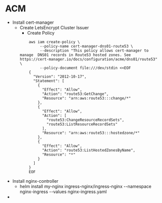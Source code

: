 # ACM


- Install cert-manager
    - Create LetsEncrypt Cluster Issuer
        - Create Policy
        ```
            aws iam create-policy \
                 --policy-name cert-manager-dns01-route53 \
                 --description "This policy allows cert-manager to manage  DNS01 records in Route53 hosted zones. See https://cert-manager.io/docs/configuration/acme/dns01/route53" \
                 --policy-document file:///dev/stdin <<EOF
            {
              "Version": "2012-10-17",
              "Statement": [
                {
                  "Effect": "Allow",
                  "Action": "route53:GetChange",
                  "Resource": "arn:aws:route53:::change/*"
                },
                {
                  "Effect": "Allow",
                  "Action": [
                    "route53:ChangeResourceRecordSets",
                    "route53:ListResourceRecordSets"
                  ],
                  "Resource": "arn:aws:route53:::hostedzone/*"
                },
                {
                  "Effect": "Allow",
                  "Action": "route53:ListHostedZonesByName",
                  "Resource": "*"
                }
              ]
            }
            EOF        
        ```
- Install nginx-controller
    -   helm install my-nginx ingress-nginx/ingress-nginx --namespace nginx-ingress --values nginx-ingress.yaml
- 
  
